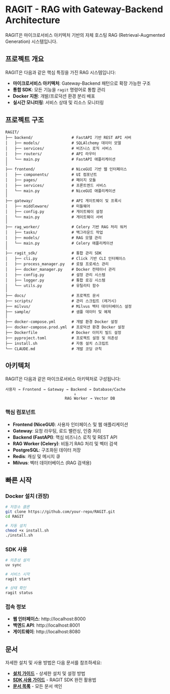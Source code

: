 # RAGIT - RAG with Gateway-Backend Architecture

RAGIT은 마이크로서비스 아키텍처 기반의 자체 호스팅 RAG (Retrieval-Augmented Generation) 시스템입니다.

## 프로젝트 개요

RAGIT은 다음과 같은 핵심 특징을 가진 RAG 시스템입니다:

- **마이크로서비스 아키텍처**: Gateway-Backend 패턴으로 확장 가능한 구조
- **통합 SDK**: 모든 기능을 `ragit` 명령어로 통합 관리
- **Docker 지원**: 개발/프로덕션 환경 분리 배포
- **실시간 모니터링**: 서비스 상태 및 리소스 모니터링

## 프로젝트 구조

```
RAGIT/
├── backend/                 # FastAPI 기반 REST API 서버
│   ├── models/              # SQLAlchemy 데이터 모델
│   ├── services/            # 비즈니스 로직 서비스
│   ├── routers/             # API 라우터
│   └── main.py              # FastAPI 애플리케이션
│
├── frontend/                # NiceGUI 기반 웹 인터페이스
│   ├── components/          # UI 컴포넌트
│   ├── pages/               # 페이지 모듈
│   ├── services/            # 프론트엔드 서비스
│   └── main.py              # NiceGUI 애플리케이션
│
├── gateway/                 # API 게이트웨이 및 프록시
│   ├── middleware/          # 미들웨어
│   ├── config.py            # 게이트웨이 설정
│   └── main.py              # 게이트웨이 서버
│
├── rag_worker/              # Celery 기반 RAG 처리 워커
│   ├── tasks/               # 백그라운드 작업
│   ├── models/              # RAG 모델 관리
│   └── main.py              # Celery 애플리케이션
│
├── ragit_sdk/               # 통합 관리 SDK
│   ├── cli.py               # Click 기반 CLI 인터페이스
│   ├── process_manager.py   # 로컬 프로세스 관리
│   ├── docker_manager.py    # Docker 컨테이너 관리
│   ├── config.py            # 설정 관리 시스템
│   ├── logger.py            # 통합 로깅 시스템
│   └── utils.py             # 유틸리티 함수
│
├── docs/                    # 프로젝트 문서
├── scripts/                 # 관리 스크립트 (레거시)
├── milvus/                  # Milvus 벡터 데이터베이스 설정
├── sample/                  # 샘플 데이터 및 예제
│
├── docker-compose.yml       # 개발 환경 Docker 설정
├── docker-compose.prod.yml  # 프로덕션 환경 Docker 설정
├── Dockerfile               # Docker 이미지 빌드 설정
├── pyproject.toml           # 프로젝트 설정 및 의존성
├── install.sh               # 자동 설치 스크립트
└── CLAUDE.md                # 개발 코딩 규칙
```

## 아키텍처

RAGIT은 다음과 같은 마이크로서비스 아키텍처로 구성됩니다:

```
사용자 → Frontend → Gateway → Backend → Database/Cache
                              ↓
                          RAG Worker → Vector DB
```

### 핵심 컴포넌트

- **Frontend (NiceGUI)**: 사용자 인터페이스 및 웹 애플리케이션
- **Gateway**: 요청 라우팅, 로드 밸런싱, 인증 처리
- **Backend (FastAPI)**: 핵심 비즈니스 로직 및 REST API
- **RAG Worker (Celery)**: 비동기 RAG 처리 및 벡터 검색
- **PostgreSQL**: 구조화된 데이터 저장
- **Redis**: 캐싱 및 메시지 큐
- **Milvus**: 벡터 데이터베이스 (RAG 검색용)

## 빠른 시작

### Docker 설치 (권장)

```bash
# 저장소 클론
git clone https://github.com/your-repo/RAGIT.git
cd RAGIT

# 자동 설치
chmod +x install.sh
./install.sh
```

### SDK 사용

```bash
# 의존성 설치
uv sync

# 서비스 시작
ragit start

# 상태 확인
ragit status
```

### 접속 정보

- **웹 인터페이스**: http://localhost:8000
- **백엔드 API**: http://localhost:8001
- **게이트웨이**: http://localhost:8080

## 문서

자세한 설치 및 사용 방법은 다음 문서를 참조하세요:

- **[설치 가이드](docs/installation.md)** - 상세한 설치 및 설정 방법
- **[SDK 사용 가이드](docs/sdk-usage.md)** - RAGIT SDK 완전 활용법
- **[문서 목록](docs/README.md)** - 모든 문서 색인
